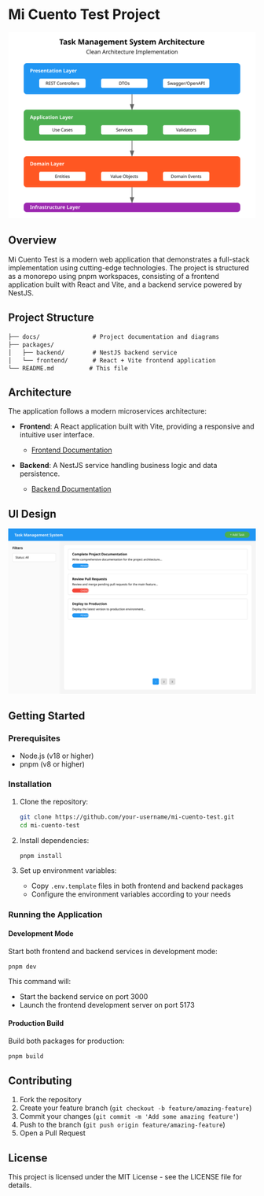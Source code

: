 # Mi Cuento Test Project

<div align="center">

![Architecture Diagram](docs/architecture.svg)

</div>

## Overview

Mi Cuento Test is a modern web application that demonstrates a full-stack implementation using cutting-edge technologies. The project is structured as a monorepo using pnpm workspaces, consisting of a frontend application built with React and Vite, and a backend service powered by NestJS.

## Project Structure

```
├── docs/               # Project documentation and diagrams
├── packages/
│   ├── backend/        # NestJS backend service
│   └── frontend/       # React + Vite frontend application
└── README.md          # This file
```

## Architecture

The application follows a modern microservices architecture:

- **Frontend**: A React application built with Vite, providing a responsive and intuitive user interface.
  - [Frontend Documentation](packages/frontend/README.md)

- **Backend**: A NestJS service handling business logic and data persistence.
  - [Backend Documentation](packages/backend/README.md)

## UI Design

<div align="center">

![UI Design](docs/ui-design.svg)

</div>

## Getting Started

### Prerequisites

- Node.js (v18 or higher)
- pnpm (v8 or higher)

### Installation

1. Clone the repository:
   ```bash
   git clone https://github.com/your-username/mi-cuento-test.git
   cd mi-cuento-test
   ```

2. Install dependencies:
   ```bash
   pnpm install
   ```

3. Set up environment variables:
   - Copy `.env.template` files in both frontend and backend packages
   - Configure the environment variables according to your needs

### Running the Application

#### Development Mode

Start both frontend and backend services in development mode:

```bash
pnpm dev
```

This command will:
- Start the backend service on port 3000
- Launch the frontend development server on port 5173

#### Production Build

Build both packages for production:

```bash
pnpm build
```

## Contributing

1. Fork the repository
2. Create your feature branch (`git checkout -b feature/amazing-feature`)
3. Commit your changes (`git commit -m 'Add some amazing feature'`)
4. Push to the branch (`git push origin feature/amazing-feature`)
5. Open a Pull Request

## License

This project is licensed under the MIT License - see the LICENSE file for details.